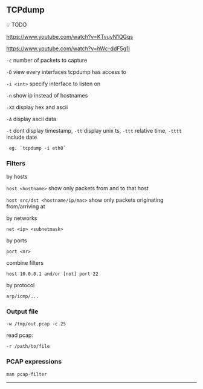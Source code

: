 ## TCPdump

<aside>
💡 TODO

</aside>

https://www.youtube.com/watch?v=KTvuyN1QGqs

https://www.youtube.com/watch?v=hWc-ddF5g1I

`-c` number of packets to capture

`-D` view every interfaces tcpdump has access to

`-i <int>`  specify interface to listen on

`-n` show ip instead of hostnames

`-XX` display hex and ascii

`-A` display ascii data

`-t` dont display timestamp, `-tt` display unix ts, `-ttt` relative time, `-tttt` include date

     eg. `tcpdump -i eth0`

### Filters

by hosts

`host <hostname>` show only packets from and to that host

`host src/dst <hostname/ip/mac>` show only packets originating from/arriving at

 by networks

`net <ip> <subnetmask>` 

by ports

`port <nr>`

combine filters

`host 10.0.0.1 and/or [not] port 22`

by protocol

`arp/icmp/...`

### Output file

`-w /tmp/out.pcap -c 25` 

read pcap:

`-r /path/to/file`

### PCAP expressions

`man pcap-filter`

---